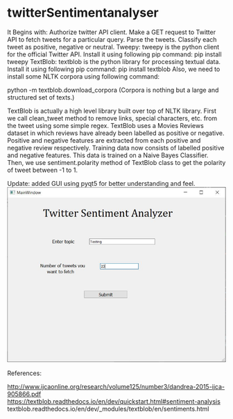 # twitterSentimentanalyser
It Begins with:
Authorize twitter API client.
Make a GET request to Twitter API to fetch tweets for a particular query.
Parse the tweets. Classify each tweet as positive, negative or neutral.
Tweepy: tweepy is the python client for the official Twitter API.
Install it using following pip command:
pip install tweepy
TextBlob: textblob is the python library for processing textual data.
Install it using following pip command:
pip install textblob
Also, we need to install some NLTK corpora using following command:

python -m textblob.download_corpora
(Corpora is nothing but a large and structured set of texts.)

TextBlob is actually a high level library built over top of NLTK library. First we call clean_tweet method to remove links, special characters, etc. from the tweet using some simple regex.
TextBlob uses a Movies Reviews dataset in which reviews have already been labelled as positive or negative.
Positive and negative features are extracted from each positive and negative review respectively.
Training data now consists of labelled positive and negative features. This data is trained on a Naive Bayes Classifier.
Then, we use sentiment.polarity method of TextBlob class to get the polarity of tweet between -1 to 1.


Update:
added GUI using pyqt5 for better understanding and feel.
![demo](demo.JPG)


References:

http://www.ijcaonline.org/research/volume125/number3/dandrea-2015-ijca-905866.pdf
https://textblob.readthedocs.io/en/dev/quickstart.html#sentiment-analysis
textblob.readthedocs.io/en/dev/_modules/textblob/en/sentiments.html

